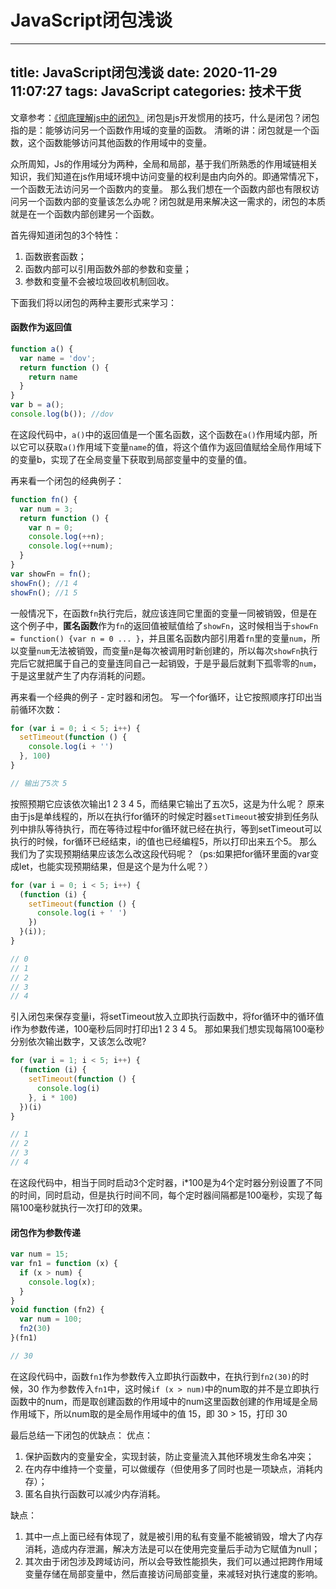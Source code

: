 # JavaScript闭包浅谈

***

title: JavaScript闭包浅谈
date: 2020-11-29 11:07:27
tags: JavaScript
categories: 技术干货
----------------

文章参考：[《彻底理解js中的闭包》](https://www.cnblogs.com/itjeff/p/10106855.html "《彻底理解js中的闭包》")
闭包是js开发惯用的技巧，什么是闭包？闭包指的是：能够访问另一个函数作用域的变量的函数。
清晰的讲：闭包就是一个函数，这个函数能够访问其他函数的作用域中的变量。

众所周知，Js的作用域分为两种，全局和局部，基于我们所熟悉的作用域链相关知识，我们知道在js作用域环境中访问变量的权利是由内向外的。即通常情况下，一个函数无法访问另一个函数内的变量。
那么我们想在一个函数内部也有限权访问另一个函数内部的变量该怎么办呢？闭包就是用来解决这一需求的，闭包的本质就是在一个函数内部创建另一个函数。

首先得知道闭包的3个特性：

1. 函数嵌套函数；
2. 函数内部可以引用函数外部的参数和变量；
3. 参数和变量不会被垃圾回收机制回收。

下面我们将以闭包的两种主要形式来学习：

#### 函数作为返回值

```javascript
function a() {
  var name = 'dov';
  return function () {
    return name
  }
}
var b = a();
console.log(b()); //dov
```

在这段代码中，`a()`中的返回值是一个匿名函数，这个函数在`a()`作用域内部，所以它可以获取`a()`作用域下变量`name`的值，将这个值作为返回值赋给全局作用域下的变量b，实现了在全局变量下获取到局部变量中的变量的值。

再来看一个闭包的经典例子：

```javascript
function fn() {
  var num = 3;
  return function () {
    var n = 0;
    console.log(++n);
    console.log(++num);
  }
}
var showFn = fn();
showFn(); //1 4
showFn(); //1 5
```

一般情况下，在函数`fn`执行完后，就应该连同它里面的变量一同被销毁，但是在这个例子中，**匿名函数**作为`fn`的返回值被赋值给了`showFn`，这时候相当于`showFn = function() {var n = 0 ... }`，并且匿名函数内部引用着`fn`里的变量`num`，所以变量`num`无法被销毁，而变量`n`是每次被调用时新创建的，所以每次`showFn`执行完后它就把属于自己的变量连同自己一起销毁，于是乎最后就剩下孤零零的`num`，于是这里就产生了内存消耗的问题。

再来看一个经典的例子 - 定时器和闭包。
写一个for循环，让它按照顺序打印出当前循环次数：

```javascript
for (var i = 0; i < 5; i++) {
  setTimeout(function () {
    console.log(i + '')
  }, 100)
}

// 输出了5次 5
```

按照预期它应该依次输出1 2 3 4 5，而结果它输出了五次5，这是为什么呢？
原来由于js是单线程的，所以在执行for循环的时候定时器`setTimeout`被安排到任务队列中排队等待执行，而在等待过程中for循环就已经在执行，等到setTimeout可以执行的时候，for循环已经结束，i的值也已经编程5，所以打印出来五个5。
那么我们为了实现预期结果应该怎么改这段代码呢？（ps:如果把for循环里面的var变成let，也能实现预期结果，但是这个是为什么呢？）

```javascript
for (var i = 0; i < 5; i++) {
  (function (i) {
    setTimeout(function () {
      console.log(i + ' ')
    })
  }(i));
}

// 0
// 1
// 2
// 3
// 4
```

引入闭包来保存变量i，将setTimeout放入立即执行函数中，将for循环中的循环值i作为参数传递，100毫秒后同时打印出1 2 3 4 5。
那如果我们想实现每隔100毫秒分别依次输出数字，又该怎么改呢?

```javascript
for (var i = 1; i < 5; i++) {
  (function (i) {
    setTimeout(function () {
      console.log(i)
    }, i * 100)
  })(i)
}

// 1
// 2
// 3
// 4
```

在这段代码中，相当于同时启动3个定时器，i\*100是为4个定时器分别设置了不同的时间，同时启动，但是执行时间不同，每个定时器间隔都是100毫秒，实现了每隔100毫秒就执行一次打印的效果。

#### 闭包作为参数传递

```javascript
var num = 15;
var fn1 = function (x) {
  if (x > num) {
    console.log(x);
  }
}
void function (fn2) {
  var num = 100;
  fn2(30)
}(fn1)

// 30
```

在这段代码中，函数`fn1`作为参数传入立即执行函数中，在执行到`fn2(30)`的时候，30 作为参数传入`fn1`中，这时候`if (x > num)`中的num取的并不是立即执行函数中的num，而是取创建函数的作用域中的num这里函数创建的作用域是全局作用域下，所以num取的是全局作用域中的值 15，即 30 > 15，打印 30

最后总结一下闭包的优缺点：
优点：

1. 保护函数内的变量安全，实现封装，防止变量流入其他环境发生命名冲突；
2. 在内存中维持一个变量，可以做缓存（但使用多了同时也是一项缺点，消耗内存）；
3. 匿名自执行函数可以减少内存消耗。

缺点：

1. 其中一点上面已经有体现了，就是被引用的私有变量不能被销毁，增大了内存消耗，造成内存泄漏，解决方法是可以在使用完变量后手动为它赋值为null；
2. 其次由于闭包涉及跨域访问，所以会导致性能损失，我们可以通过把跨作用域变量存储在局部变量中，然后直接访问局部变量，来减轻对执行速度的影响。
